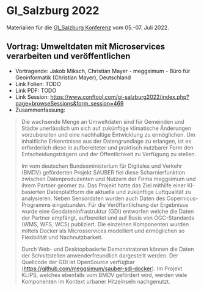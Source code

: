 # GI_Salzburg 2022

Materialien für die [GI_Salzburg Konferenz](https://gi-salzburg.org) vom 05.-07. Juli 2022.

## Vortrag: Umweltdaten mit Microservices verarbeiten und veröffentlichen

- Vortragende: Jakob Miksch, Christian Mayer - meggsimum - Büro für Geoinformatik (Christian Mayer), Deutschland
- Link Folien: TODO
- Link PDF: TODO
- Link Session: https://www.conftool.com/gi-salzburg2022/index.php?page=browseSessions&form_session=469
- Zusammenfassung:

> Die wachsende Menge an Umweltdaten sind für Gemeinden und Städte unerlässlich um sich auf zukünftige klimatische Änderungen vorzubereiten und eine nachhaltige Entwicklung zu ermöglichen. Um inhaltliche Erkenntnisse aus der Datengrundlage zu erlangen, ist es erforderlich diese in aufbereiteter und praktisch nutzbarer Form den Entscheidungsträgern und der Öffentlichkeit zu Verfügung zu stellen.
>
> Im vom deutschen Bundesministerium für Digitales und Verkehr (BMDV) geförderten Projekt SAUBER fiel diese Scharnierfunktion zwischen Datenproduzenten und Nutzern der Firma meggsimum und ihrem Partner geomer zu. Das Projekt hatte das Ziel mithilfe einer KI-basierten Datenplattform die aktuelle und zukünftige Luftqualität zu analysieren. Neben Sensordaten wurden auch Daten des Copernicus-Programms eingebunden. Für die Veröffentlichung der Ergebnisse wurde eine Geodateninfrastruktur (GDI) entworfen welche die Daten der Partner empfängt, aufbereitet und auf Basis von OGC-Standards (WMS, WFS, WCS) publiziert. Die einzelnen Komponenten wurden mittels Docker als Microsservices modelliert und ermöglichen so Flexibilität und Nachnutzbarkeit.
>
> Durch Web- und Desktopbasierte Demonstratoren können die Daten der Schnittstellen anwenderfreundlich dargestellt werden. Der Quellcode der GDI ist OpenSource verfügbar (https://github.com/meggsimum/sauber-sdi-docker). Im Projekt KLIPS, welches ebenfalls vom BMDV gefördert wird, werden viele Komponenten im Kontext urbaner Hitzeinseln nachgenutzt.
